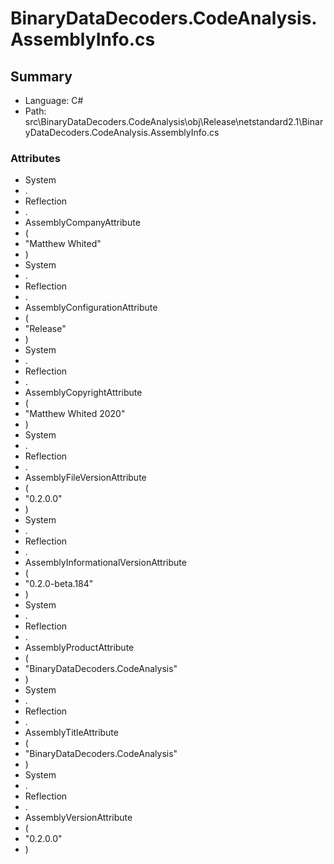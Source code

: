 ﻿# BinaryDataDecoders.CodeAnalysis.AssemblyInfo.cs

## Summary

* Language: C#
* Path: src\BinaryDataDecoders.CodeAnalysis\obj\Release\netstandard2.1\BinaryDataDecoders.CodeAnalysis.AssemblyInfo.cs

### Attributes

 - System
 - .
 - Reflection
 - .
 - AssemblyCompanyAttribute
 - (
 - "Matthew Whited"
 - )
 - System
 - .
 - Reflection
 - .
 - AssemblyConfigurationAttribute
 - (
 - "Release"
 - )
 - System
 - .
 - Reflection
 - .
 - AssemblyCopyrightAttribute
 - (
 - "Matthew Whited 2020"
 - )
 - System
 - .
 - Reflection
 - .
 - AssemblyFileVersionAttribute
 - (
 - "0.2.0.0"
 - )
 - System
 - .
 - Reflection
 - .
 - AssemblyInformationalVersionAttribute
 - (
 - "0.2.0-beta.184"
 - )
 - System
 - .
 - Reflection
 - .
 - AssemblyProductAttribute
 - (
 - "BinaryDataDecoders.CodeAnalysis"
 - )
 - System
 - .
 - Reflection
 - .
 - AssemblyTitleAttribute
 - (
 - "BinaryDataDecoders.CodeAnalysis"
 - )
 - System
 - .
 - Reflection
 - .
 - AssemblyVersionAttribute
 - (
 - "0.2.0.0"
 - )

